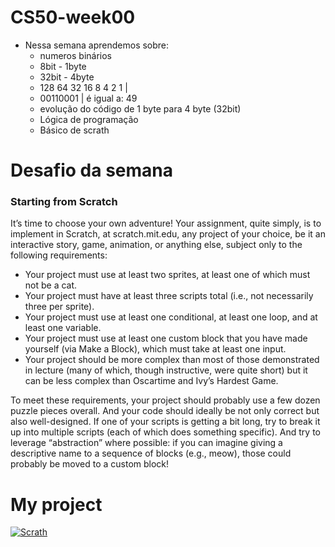 # CS50-week00

- Nessa semana aprendemos sobre:
    - numeros binários
    - 8bit - 1byte
    - 32bit - 4byte
    - 128 64 32 16 8 4 2 1 | 
    - 00110001 | é igual a: 49
    - evolução do código de 1 byte para 4 byte (32bit)
    - Lógica de programação
    - Básico de scrath  
  

# **Desafio da semana**  
### Starting from Scratch  
It’s time to choose your own adventure! Your assignment, quite simply, is to implement in Scratch, at scratch.mit.edu, any project of your choice, be it an interactive story, game, animation, or anything else, subject only to the following requirements:

* Your project must use at least two sprites, at least one of which must not be a cat.
* Your project must have at least three scripts total (i.e., not necessarily three per sprite).
* Your project must use at least one conditional, at least one loop, and at least one variable.
* Your project must use at least one custom block that you have made yourself (via Make a Block), which must take at least one input.
* Your project should be more complex than most of those demonstrated in lecture (many of which, though instructive, were quite short) but it can be less complex than Oscartime and Ivy’s Hardest Game.

To meet these requirements, your project should probably use a few dozen puzzle pieces overall. And your code should ideally be not only correct but also well-designed. If one of your scripts is getting a bit long, try to break it up into multiple scripts (each of which does something specific). And try to leverage “abstraction” where possible: if you can imagine giving a descriptive name to a sequence of blocks (e.g., meow), those could probably be moved to a custom block!

# My project
[![Scrath](https://cdn.mos.cms.futurecdn.net/6nYzMLXUjkaVomaBZ8sNRZ.jpg)](https://scratch.mit.edu/projects/1036128212)
